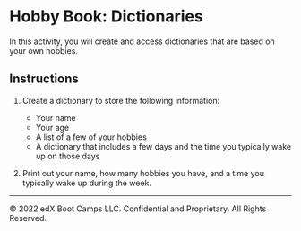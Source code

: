 # Hobby Book: Dictionaries

In this activity, you will create and access dictionaries that are based on your own hobbies.

## Instructions

1. Create a dictionary to store the following information:

    * Your name
    * Your age
    * A list of a few of your hobbies
    * A dictionary that includes a few days and the time you typically wake up on those days

2. Print out your name, how many hobbies you have, and a time you typically wake up during the week.

- - - 

© 2022 edX Boot Camps LLC. Confidential and Proprietary. All Rights Reserved.

